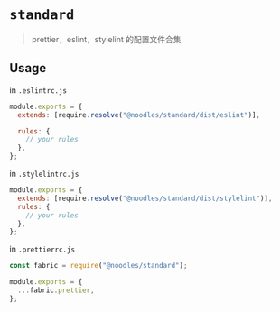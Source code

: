 # `standard`

> prettier，eslint，stylelint 的配置文件合集

## Usage

in `.eslintrc.js`

```js
module.exports = {
  extends: [require.resolve("@noodles/standard/dist/eslint")],

  rules: {
    // your rules
  },
};
```

in `.stylelintrc.js`

```js
module.exports = {
  extends: [require.resolve("@noodles/standard/dist/stylelint")],
  rules: {
    // your rules
  },
};
```

in `.prettierrc.js`

```js
const fabric = require("@noodles/standard");

module.exports = {
  ...fabric.prettier,
};
```
